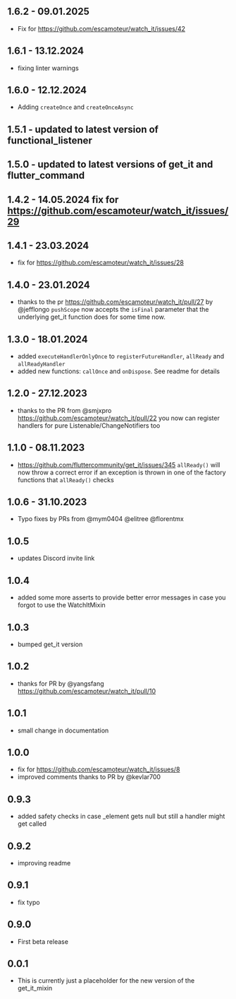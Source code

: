 ## 1.6.2 - 09.01.2025
* Fix for https://github.com/escamoteur/watch_it/issues/42
## 1.6.1 - 13.12.2024

* fixing linter warnings 

## 1.6.0 - 12.12.2024

* Adding `createOnce` and `createOnceAsync`

## 1.5.1 - updated to latest version of functional_listener
## 1.5.0 - updated to latest versions of get_it and flutter_command
## 1.4.2 - 14.05.2024 fix for https://github.com/escamoteur/watch_it/issues/29
## 1.4.1 - 23.03.2024
* fix for https://github.com/escamoteur/watch_it/issues/28
## 1.4.0 - 23.01.2024
* thanks to the pr https://github.com/escamoteur/watch_it/pull/27 by @jefflongo `pushScope` now accepts the `isFinal` parameter that the underlying get_it function does for some time now.
## 1.3.0 - 18.01.2024
* added `executeHandlerOnlyOnce` to `registerFutureHandler`, `allReady` and `allReadyHandler`
* added new functions: `callOnce` and `onDispose`. See readme for details
## 1.2.0 - 27.12.2023
* thanks to the PR from @smjxpro https://github.com/escamoteur/watch_it/pull/22 you now can register handlers for pure Listenable/ChangeNotifiers too
## 1.1.0 - 08.11.2023
* https://github.com/fluttercommunity/get_it/issues/345 `allReady()` will now throw a correct error if an exception is thrown in one of the factory functions that `allReady()` checks
## 1.0.6 - 31.10.2023 
* Typo fixes by PRs from @mym0404 @elitree @florentmx 
## 1.0.5 

* updates Discord invite link
## 1.0.4
* added some more asserts to provide better error messages in case you forgot to use the WatchItMixin
## 1.0.3
* bumped get_it version
## 1.0.2
* thanks for PR by @yangsfang https://github.com/escamoteur/watch_it/pull/10
## 1.0.1 
* small change in documentation
## 1.0.0
* fix for https://github.com/escamoteur/watch_it/issues/8
* improved comments thanks to PR by @kevlar700 
## 0.9.3
* added safety checks in case _element gets null but still a handler might get called
## 0.9.2
* improving readme
## 0.9.1
 * fix typo
## 0.9.0
* First beta release
## 0.0.1

* This is currently just a placeholder for the new version of the get_it_mixin
